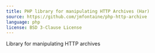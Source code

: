 ```yaml
---
title: PHP library for manipulating HTTP Archives (Har)
source: https://github.com/jmfontaine/php-http-archive
language: php
license: BSD 3-Clause License
---
```


Library for manipulating HTTP archives
